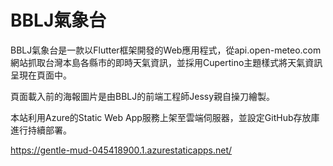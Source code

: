 # BBLJ氣象台

BBLJ氣象台是一款以Flutter框架開發的Web應用程式，從api.open-meteo.com網站抓取台灣本島各縣市的即時天氣資訊，並採用Cupertino主題樣式將天氣資訊呈現在頁面中。

頁面載入前的海報圖片是由BBLJ的前端工程師Jessy親自操刀繪製。

本站利用Azure的Static Web App服務上架至雲端伺服器，並設定GitHub存放庫進行持續部署。

https://gentle-mud-045418900.1.azurestaticapps.net/
